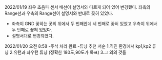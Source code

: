 
2022/01/19 좌우 초음파 센서 배선이 설명서와 다르게 되어 있어 변경했다. 
좌측의 Range선과 우측의 Range선이 설명서와 반대로 꽂혀 있었다.
- 좌측이 GND 꽂히는 곳의 위에서 두 번째인데 세 번째로 꽂혀 있었고 우측이 위에서 두 번째로 꽂혀 있었다. 
- 설명서대로 변경되었다. 

2022/01/20 오전 8:58 
-주석 처리 완료
-튜닝 추천 서순
  1.직진 환경에서 kp1,kp2 튜닝
  2.유턴과 좌우턴 튜닝 (정확한 180도,90도가 목표)
  3.그 외의 것들 
